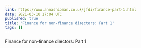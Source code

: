 ```yaml
---
link: https://www.annashipman.co.uk/jfdi/finance-part-1.html
date: 2021-03-10 17:04 UTC
published: true
title: 'Finance for non-finance directors: Part 1'
tags: []
---
```


Finance for non-finance directors: Part 1
